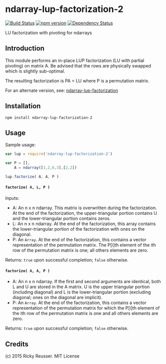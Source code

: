 # ndarray-lup-factorization-2

[![Build Status](https://travis-ci.org/scijs/ndarray-lup-factorization-2.svg?branch=master)](https://travis-ci.org/scijs/ndarray-lup-factorization-2) [![npm version](https://badge.fury.io/js/ndarray-lup-factorization-2.svg)](http://badge.fury.io/js/ndarray-lup-factorization-2)  [![Dependency Status](https://david-dm.org/scijs/ndarray-lup-factorization-2.svg)](https://david-dm.org/scijs/ndarray-lup-factorization-2)

LU factorization with pivoting for ndarrays

## Introduction

This module performs an in-place LUP factorization (LU with partial pivoting) on matrix A. Be advised that the rows are physically swapped which is slightly sub-optimal.

The resulting factorization is PA = LU where P is a permutation matrix.

For an alternate version, see: [ndarray-lup-factorization](https://github.com/scijs/ndarray-lup-factorization)

## Installation

`npm install ndarray-lup-factorization-2`

## Usage

Sample usage:

```javascript
var lup = require('ndarray-lup-factorization-2')

var P = [],
    A = ndarray([1,2,6,3],[2,2])

lup.factorize( A, A, P )
```


#### `factorize( A, L, P )`

Inputs:
- A: An n x n ndarray. This matrix is overwritten during the factorization. At the end of the factorization, the upper-triangular portion contains U and the lower-triangular portion contains zeros.
- L: An n x n ndarray. At the end of the factorization, this array contains the lower-triangular portion of the factorization with ones on the diagonal.
- P: An `Array`. At the end of the factorization, this contains a vector representation of the permutation matrix. The P[i]th element of the ith row of the permutation matrix is one; all others elements are zero.

Returns:
`true` upon successful completion; `false` otherwise.

#### `factorize( A, A, P )`

- A: An n x n ndarray. If the first and second arguments are identical, both L and U are stored in the A matrix. U is the upper triangular portion (including diagonal) and L is the lower-triangular portion (excluding diagonal; ones on the diagonal are implicit).
- P: An `Array`. At the end of the factorization, this contains a vector representation of the permutation matrix for which the P[i]th element of the ith row of the permutation matrix is one and all others elements are zero.

Returns:
`true` upon successful completion; `false` otherwise.

## Credits
(c) 2015 Ricky Reusser. MIT License

